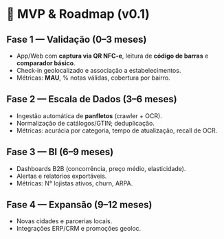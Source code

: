 # 🚀 MVP & Roadmap (v0.1)

## Fase 1 — Validação (0–3 meses)
- App/Web com **captura via QR NFC-e**, leitura de **código de barras** e **comparador básico**.
- Check‑in geolocalizado e associação a estabelecimentos.
- Métricas: **MAU**, % notas válidas, cobertura por bairro.

## Fase 2 — Escala de Dados (3–6 meses)
- Ingestão automática de **panfletos** (crawler + OCR).
- Normalização de catálogos/GTIN; deduplicação.
- Métricas: acurácia por categoria, tempo de atualização, recall de OCR.

## Fase 3 — BI (6–9 meses)
- Dashboards B2B (concorrência, preço médio, elasticidade).
- Alertas e relatórios exportáveis.
- Métricas: N° lojistas ativos, churn, ARPA.

## Fase 4 — Expansão (9–12 meses)
- Novas cidades e parcerias locais.
- Integrações ERP/CRM e promoções geoloc.
